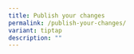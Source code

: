 ```yaml
---
title: Publish your changes
permalink: /publish-your-changes/
variant: tiptap
description: ""
---
```

